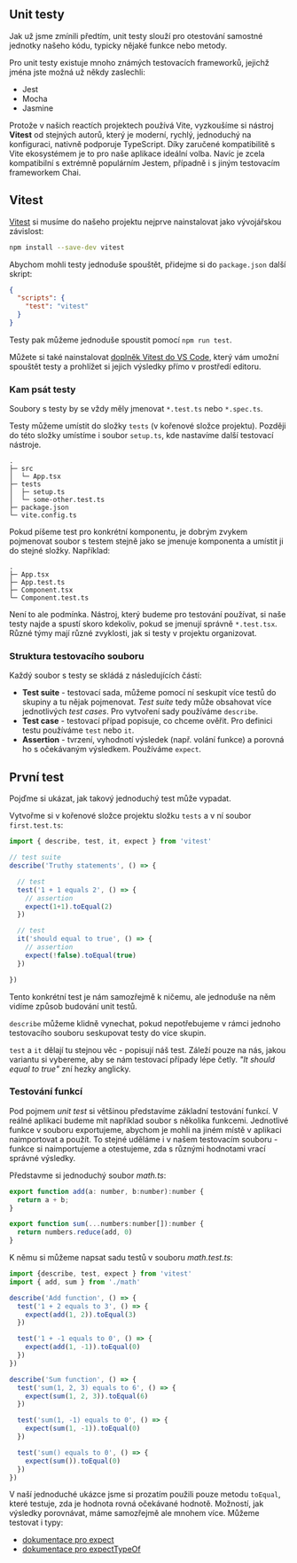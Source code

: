 ## Unit testy

Jak už jsme zmínili předtím, unit testy slouží pro otestování samostné jednotky našeho kódu, typicky nějaké funkce nebo metody.

Pro unit testy existuje mnoho známých testovacích frameworků, jejichž jména jste možná už někdy zaslechli:
- Jest
- Mocha
- Jasmine

Protože v našich reactích projektech používá Vite, vyzkoušíme si nástroj **Vitest** od stejných autorů, který je moderní, rychlý, jednoduchý na konfiguraci, nativně podporuje TypeScript. Díky zaručené kompatibilitě s Vite ekosystémem je to pro naše aplikace ideální volba. Navíc je zcela kompatibilní s extrémně populárním Jestem, případně i s jiným testovacím frameworkem Chai.

## Vitest

[Vitest](https://vitest.dev/) si musíme do našeho projektu nejprve nainstalovat jako vývojářskou závislost:

```bash
npm install --save-dev vitest
```

Abychom mohli testy jednoduše spouštět, přidejme si do `package.json` další skript:

```json
{
  "scripts": {
    "test": "vitest"
  }
}
```

Testy pak můžeme jednoduše spoustit pomocí `npm run test`.

Můžete si také nainstalovat [doplněk Vitest do VS Code](https://marketplace.visualstudio.com/items?itemName=vitest.explorer), který vám umožní spouštět testy a prohlížet si jejich výsledky přímo v prostředí editoru.

### Kam psát testy

Soubory s testy by se vždy měly jmenovat `*.test.ts` nebo `*.spec.ts`.

Testy můžeme umístit do složky  `tests` (v kořenové složce projektu). Později do této složky umístíme i soubor `setup.ts`, kde nastavíme další testovací nástroje.

```
.
├─ src
│  └─ App.tsx
├─ tests
│  ├─ setup.ts
│  └─ some-other.test.ts
├─ package.json
└─ vite.config.ts
```

Pokud píšeme test pro konkrétní komponentu, je dobrým zvykem pojmenovat soubor s testem stejně jako se jmenuje komponenta a umístit ji do stejné složky. Například:

```
.
├─ App.tsx
├─ App.test.ts
├─ Component.tsx
└─ Component.test.ts
```

Není to ale podmínka. Nástroj, který budeme pro testování používat, si naše testy najde a spustí skoro kdekoliv, pokud se jmenují správně `*.test.tsx`. Různé týmy mají různé zvyklosti, jak si testy v projektu organizovat.


### Struktura testovacího souboru

Každý soubor s testy se skládá z následujících částí:
- **Test suite** - testovací sada, můžeme pomocí ní seskupit více testů do skupiny a tu nějak pojmenovat. *Test suite* tedy může obsahovat více jednotlivých *test cases*. Pro vytvoření sady používáme `describe`.
- **Test case** - testovací případ popisuje, co chceme ověřit. Pro definici testu používáme `test` nebo `it`.
- **Assertion** - tvrzení, vyhodnotí výsledek (např. volání funkce) a porovná ho s očekávaným výsledkem. Používáme `expect`.


## První test

Pojďme si ukázat, jak takový jednoduchý test může vypadat.

Vytvořme si v kořenové složce projektu složku `tests` a v ní soubor `first.test.ts`:

```ts
import { describe, test, it, expect } from 'vitest'

// test suite
describe('Truthy statements', () => {

  // test
  test('1 + 1 equals 2', () => {
    // assertion
    expect(1+1).toEqual(2)
  })

  // test
  it('should equal to true', () => {
    // assertion
    expect(!false).toEqual(true)
  })

})
```

Tento konkrétní test je nám samozřejmě k ničemu, ale jednoduše na něm vidíme způsob budování unit testů.

`describe` můžeme klidně vynechat, pokud nepotřebujeme v rámci jednoho testovacího souboru seskupovat testy do více skupin.

`test` a `it` dělají tu stejnou věc - popisují náš test. Záleží pouze na nás, jakou variantu si vybereme, aby se nám testovací případy lépe četly. *"It should equal to true"* zní hezky anglicky.

### Testování funkcí

Pod pojmem *unit test* si většinou představíme základní testování funkcí. V reálné aplikaci budeme mít například soubor s několika funkcemi. Jednotlivé funkce v souboru exportujeme, abychom je mohli na jiném místě v aplikaci naimportovat a použít. To stejné uděláme i v našem testovacím souboru - funkce si naimportujeme a otestujeme, zda s různými hodnotami vrací správné výsledky.

Představme si jednoduchý soubor *math.ts*:
```js
export function add(a: number, b:number):number {
  return a + b;
}

export function sum(...numbers:number[]):number {
  return numbers.reduce(add, 0)
}
```

K němu si můžeme napsat sadu testů v souboru *math.test.ts*:
```ts
import {describe, test, expect } from 'vitest'
import { add, sum } from './math'

describe('Add function', () => {
  test('1 + 2 equals to 3', () => {
    expect(add(1, 2)).toEqual(3)
  })

  test('1 + -1 equals to 0', () => {
    expect(add(1, -1)).toEqual(0)
  })
})

describe('Sum function', () => {
  test('sum(1, 2, 3) equals to 6', () => {
    expect(sum(1, 2, 3)).toEqual(6)
  })

  test('sum(1, -1) equals to 0', () => {
    expect(sum(1, -1)).toEqual(0)
  })

  test('sum() equals to 0', () => {
    expect(sum()).toEqual(0)
  })
})
```

V naší jednoduché ukázce jsme si prozatím použili pouze metodu `toEqual`, které testuje, zda je hodnota rovná očekávané hodnotě. Možností, jak výsledky porovnávat, máme samozřejmě ale mnohem více. Můžeme testovat i typy:

- [dokumentace pro expect](https://vitest.dev/api/expect.html)
- [dokumentace pro expectTypeOf](https://vitest.dev/api/expect-typeof.html)
